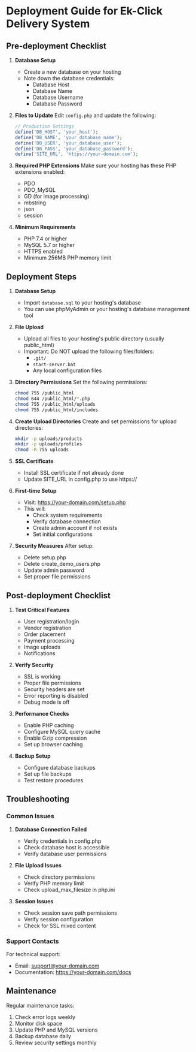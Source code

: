 # Deployment Guide for Ek-Click Delivery System

## Pre-deployment Checklist

1. **Database Setup**
   - Create a new database on your hosting
   - Note down the database credentials:
     - Database Host
     - Database Name
     - Database Username
     - Database Password

2. **Files to Update**
   Edit `config.php` and update the following:
   ```php
   // Production Settings
   define('DB_HOST', 'your_host');
   define('DB_NAME', 'your_database_name');
   define('DB_USER', 'your_database_user');
   define('DB_PASS', 'your_database_password');
   define('SITE_URL', 'https://your-domain.com');
   ```

3. **Required PHP Extensions**
   Make sure your hosting has these PHP extensions enabled:
   - PDO
   - PDO_MySQL
   - GD (for image processing)
   - mbstring
   - json
   - session

4. **Minimum Requirements**
   - PHP 7.4 or higher
   - MySQL 5.7 or higher
   - HTTPS enabled
   - Minimum 256MB PHP memory limit

## Deployment Steps

1. **Database Setup**
   - Import `database.sql` to your hosting's database
   - You can use phpMyAdmin or your hosting's database management tool

2. **File Upload**
   - Upload all files to your hosting's public directory (usually public_html)
   - Important: Do NOT upload the following files/folders:
     - `.git/`
     - `start-server.bat`
     - Any local configuration files

3. **Directory Permissions**
   Set the following permissions:
   ```bash
   chmod 755 /public_html
   chmod 644 /public_html/*.php
   chmod 755 /public_html/uploads
   chmod 755 /public_html/includes
   ```

4. **Create Upload Directories**
   Create and set permissions for upload directories:
   ```bash
   mkdir -p uploads/products
   mkdir -p uploads/profiles
   chmod -R 755 uploads
   ```

5. **SSL Certificate**
   - Install SSL certificate if not already done
   - Update SITE_URL in config.php to use https://

6. **First-time Setup**
   - Visit: https://your-domain.com/setup.php
   - This will:
     - Check system requirements
     - Verify database connection
     - Create admin account if not exists
     - Set initial configurations

7. **Security Measures**
   After setup:
   - Delete setup.php
   - Delete create_demo_users.php
   - Update admin password
   - Set proper file permissions

## Post-deployment Checklist

1. **Test Critical Features**
   - User registration/login
   - Vendor registration
   - Order placement
   - Payment processing
   - Image uploads
   - Notifications

2. **Verify Security**
   - SSL is working
   - Proper file permissions
   - Security headers are set
   - Error reporting is disabled
   - Debug mode is off

3. **Performance Checks**
   - Enable PHP caching
   - Configure MySQL query cache
   - Enable Gzip compression
   - Set up browser caching

4. **Backup Setup**
   - Configure database backups
   - Set up file backups
   - Test restore procedures

## Troubleshooting

### Common Issues

1. **Database Connection Failed**
   - Verify credentials in config.php
   - Check database host is accessible
   - Verify database user permissions

2. **File Upload Issues**
   - Check directory permissions
   - Verify PHP memory limit
   - Check upload_max_filesize in php.ini

3. **Session Issues**
   - Check session save path permissions
   - Verify session configuration
   - Check for SSL mixed content

### Support Contacts

For technical support:
- Email: support@your-domain.com
- Documentation: https://your-domain.com/docs

## Maintenance

Regular maintenance tasks:
1. Check error logs weekly
2. Monitor disk space
3. Update PHP and MySQL versions
4. Backup database daily
5. Review security settings monthly
